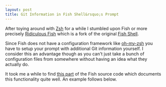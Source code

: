 ```yaml
---
layout: post
title: Git Information in Fish Shell&rsquo;s Prompt
---
```

After toying around with [Zsh](http://zsh.org) for a while I stumbled upon Fish
or more precisely [Ridiculous Fish](http://ridiculousfish.com/shell)
which is a fork of the original [Fish Shell](http://fishshell.com/).

Since Fish does not have a configuration framework like
[oh-my-zsh](https://github.com/robbyrussell/oh-my-zsh)
you have to setup your prompt with additional Git information yourself.
I consider this an advantage though as you can't just take a bunch of configuration files
from somewhere without having an idea what they actually do.

It took me a while to find [this
part](https://github.com/fish-shell/fish-shell/blob/master/share/functions/__fish_git_prompt.fish) of the Fish source code
which documents this functionality quite well. An example follows
below.

<script src="https://gist.github.com/mklappstuhl/4991069.js"></script>
